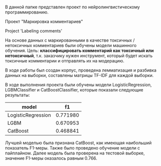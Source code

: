 В данной папке представлен проект по нейролингвистическому программированию.

Проект "Маркировка комментариев"

Project 'Labeling comments'

На основе данных с маркированными в качестве токсичных / нетоксичных комментариев были обучены модели машинного обучения. Цель: **классифицировать комментарий как токсичный или нетоксичный**, т.к. заказчику нужен инструмент, который будет искать токсичные комментарии и отправлять их на модерацию.

В ходе работы был cоздан корпус, проведена лемматизация и разбивка данных на выборки, составлены матрицы TF-IDF для каждой выборки.

В ходе выполнения проекта были обучены модели LogisticRegression, LGBMClassifier и CatBoostClassifier, которые показали следующие результаты:

|model|f1|
|----|----|
|LogisticRegression	|0.771980|
|LGBM	|0.670953|
|CatBoost	|0.468841|

Лучшей моделью была признана CatBoost, как имеющая наибольший показатель F1-меры. Также было проведено обучение модели с пайплайном. Далее модель была проверена на тестовой выборке, значение F1-меры оказалось равным 0.766. 


